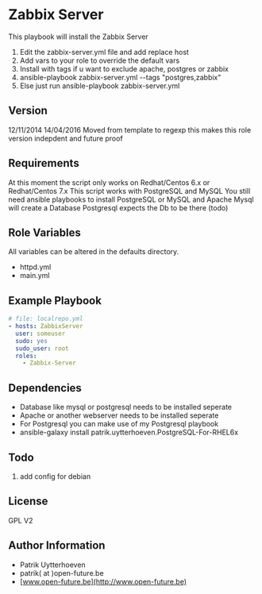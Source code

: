 Zabbix Server
=============

This playbook will install the Zabbix Server

1. Edit the zabbix-server.yml file and add replace host
2. Add vars to your role to override the default vars
3. Install with tags if u want to exclude apache, postgres or zabbix
4. ansible-playbook zabbix-server.yml --tags "postgres,zabbix"
5. Else just run ansible-playbook zabbix-server.yml

Version
-------
12/11/2014
14/04/2016 Moved from template to regexp this makes this role version indepdent
and future proof


Requirements
------------

At this moment the script only works on Redhat/Centos 6.x or Redhat/Centos 7.x
This script works with PostgreSQL and MySQL
You still need ansible playbooks to install PostgreSQL or MySQL and Apache
Mysql will create a Database Postgresql expects the Db to be there (todo)

Role Variables
--------------
All variables can be altered in the defaults directory.

* httpd.yml
* main.yml

Example Playbook
-------------------------
```yaml
# file: localrepo.yml
- hosts: ZabbixServer
  user: someuser
  sudo: yes
  sudo_user: root
  roles:
    - Zabbix-Server
```

Dependencies
------------

* Database like mysql or postgresql needs to be installed seperate
* Apache or another webserver needs to be installed seperate
* For Postgresql you can make use of my Postgresql playbook
* ansible-galaxy install patrik.uytterhoeven.PostgreSQL-For-RHEL6x

Todo
----
1. add config for debian

License
-------

GPL V2

Author Information
------------------

* Patrik Uytterhoeven
* patrik( at )open-future.be
* [www.open-future.be](http://www.open-future.be)
